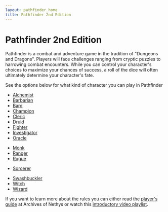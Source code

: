 ```yaml
---
layout: pathfinder_home
title: Pathfinder 2nd Edition
---
```


Pathfinder 2nd Edition
======================

Pathfinder is a combat and adventure game in the tradition of "Dungeons and Dragons". Players will face challenges ranging from cryptic puzzles to harrowing combat encounters. While you can control your character's choices to maximize your chances of success, a roll of the dice will often ultimately determine your character's fate.

See the options below for what kind of character you can play in Pathfinder

* [Alchemist](alchemist)
* [Barbarian](barbarian)
* [Bard](bard)
* [Champion](champion)
* [Cleric](cleric)
* [Druid](druid)
* [Fighter](fighter)
* [Investigator](investigator)
* [Oracle](oracle)
<!-- * Psychic not core -->
<!-- * Magus not core -->
* [Monk](monk)
* [Ranger](ranger)
* [Rogue](rogue)
<!-- * Summoner not core -->
* [Sorcerer](sorcerer)
<!-- * Swashbuckler pc2 -->
* [Swashbuckler](swashbuckler)
* [Witch](witch)
* [Wizard](wizard)

If you want to learn more about the rules you can either read the [player's guide](https://2e.aonprd.com/PlayersGuide.aspx) at Archives of Nethys or watch this [introductory video playlist](https://www.youtube.com/playlist?list=PLn3PApm8tx0c07YnP3Rztn4MX7ztnWuLx).
